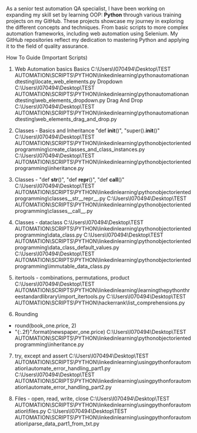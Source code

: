 As a senior test automation QA specialist, I have been working on expanding my skill set by learning OOP: **Python** through various training projects on my GitHub.
These projects showcase my journey in exploring the different concepts and techniques. From basic scripts to more complex automation frameworks, including web automation using Selenium.
My GitHub repositories reflect my dedication to mastering Python and applying it to the field of quality assurance.




How To Guide (Important Scripts)

1. Web Automation basics
    Basics
C:\Users\I070494\Desktop\TEST AUTOMATION\SCRIPTS\PYTHON\linkedinlearning\pythonautomationandtesting\locate_web_elements.py
    Dropdown
C:\Users\I070494\Desktop\TEST AUTOMATION\SCRIPTS\PYTHON\linkedinlearning\pythonautomationandtesting\web_elements_dropdown.py
    Drag And Drop
C:\Users\I070494\Desktop\TEST AUTOMATION\SCRIPTS\PYTHON\linkedinlearning\pythonautomationandtesting\web_elements_drag_and_drop.py

2. Classes - Basics and Inheritance
"def __init__()",
"super().__init__()"
C:\Users\I070494\Desktop\TEST AUTOMATION\SCRIPTS\PYTHON\linkedinlearning\pythonobjectorientedprogramming\create_classes_and_class_instances.py
C:\Users\I070494\Desktop\TEST AUTOMATION\SCRIPTS\PYTHON\linkedinlearning\pythonobjectorientedprogramming\inheritance.py

3. Classes -
"def __str__()",
"def __repr__()",
"def __call__()"
C:\Users\I070494\Desktop\TEST AUTOMATION\SCRIPTS\PYTHON\linkedinlearning\pythonobjectorientedprogramming\classes__str__repr__.py
C:\Users\I070494\Desktop\TEST AUTOMATION\SCRIPTS\PYTHON\linkedinlearning\pythonobjectorientedprogramming\classes__call__.py

4. Classes - dataclass
C:\Users\I070494\Desktop\TEST AUTOMATION\SCRIPTS\PYTHON\linkedinlearning\pythonobjectorientedprogramming\data_class.py
C:\Users\I070494\Desktop\TEST AUTOMATION\SCRIPTS\PYTHON\linkedinlearning\pythonobjectorientedprogramming\data_class_default_values.py
C:\Users\I070494\Desktop\TEST AUTOMATION\SCRIPTS\PYTHON\linkedinlearning\pythonobjectorientedprogramming\immutable_data_class.py

5. itertools - combinations, permutations, product
C:\Users\I070494\Desktop\TEST AUTOMATION\SCRIPTS\PYTHON\linkedinlearning\learningthepythonthreestandardlibrary\import_itertools.py
C:\Users\I070494\Desktop\TEST AUTOMATION\SCRIPTS\PYTHON\hackerrank\list_comprehensions.py

6. Rounding
-    round(book_one.price, 2)
-    "{:.2f}".format(newspaper_one.price)
C:\Users\I070494\Desktop\TEST AUTOMATION\SCRIPTS\PYTHON\linkedinlearning\pythonobjectorientedprogramming\inheritance.py

7. try, except and assert
C:\Users\I070494\Desktop\TEST AUTOMATION\SCRIPTS\PYTHON\linkedinlearning\usingpythonforautomation\automate_error_handling_part1.py
C:\Users\I070494\Desktop\TEST AUTOMATION\SCRIPTS\PYTHON\linkedinlearning\usingpythonforautomation\automate_error_handling_part2.py

8. Files - open, read, write, close
C:\Users\I070494\Desktop\TEST AUTOMATION\SCRIPTS\PYTHON\linkedinlearning\usingpythonforautomation\files.py
C:\Users\I070494\Desktop\TEST AUTOMATION\SCRIPTS\PYTHON\linkedinlearning\usingpythonforautomation\parse_data_part1_from_txt.py